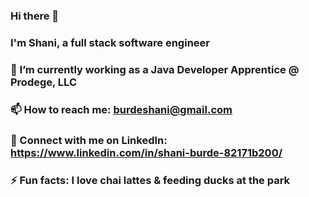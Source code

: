 ### Hi there  👋 
### I'm Shani, a full stack software engineer
### 🔭 I’m currently working as a Java Developer Apprentice @ Prodege, LLC
### 📫 How to reach me: burdeshani@gmail.com
### 🔗 Connect with me on LinkedIn: https://www.linkedin.com/in/shani-burde-82171b200/
### ⚡ Fun facts: I love chai lattes & feeding ducks at the park


<!--
**shaniburde/shaniburde** is a ✨ _special_ ✨ repository because its `README.md` (this file) appears on your GitHub profile.

Here are some ideas to get you started:

- 🔭 I’m currently working on ...
- 🌱 I’m currently learning ...
- 👯 I’m looking to collaborate on ...
- 🤔 I’m looking for help with ...
- 💬 Ask me about ...
- 📫 How to reach me: ...
- 😄 Pronouns: ...
- ⚡ Fun fact: ...
-->
